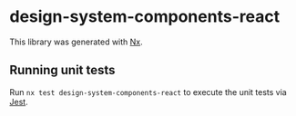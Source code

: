 # design-system-components-react

This library was generated with [Nx](https://nx.dev).

## Running unit tests

Run `nx test design-system-components-react` to execute the unit tests via [Jest](https://jestjs.io).
